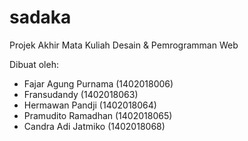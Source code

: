# sadaka
Projek Akhir Mata Kuliah Desain & Pemrogramman Web

Dibuat oleh:
- Fajar Agung Purnama (1402018006)
- Fransudandy (1402018063)
- Hermawan Pandji (1402018064)
- Pramudito Ramadhan (1402018065)
- Candra Adi Jatmiko (1402018068)
